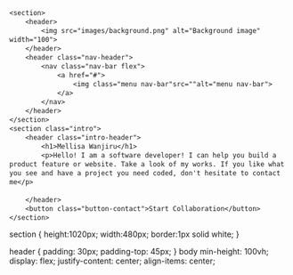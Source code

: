 <!-- Insert background template image-->
    <section>
        <header>
            <img src="images/background.png" alt="Background image" width="100">
        </header>
        <header class="nav-header">
            <nav class="nav-bar flex">
                <a href="#">
                    <img class="menu nav-bar"src=""alt="menu nav-bar">
                </a>
            </nav>
        </header>
    </section>
    <section class="intro">
        <header class="intro-header">
            <h1>Mellisa Wanjiru</h1>
            <p>Hello! I am a software developer! I can help you build a product feature or website. Take a look of my works. If you like what you see and have a project you need coded, don't hesitate to contact me</p>

        </header>
        <button class="button-contact">Start Collaboration</button>
    </section>
</body>
</html>


section {
  height:1020px;
  width:480px;
  border:1px solid white;
}

header {
  padding: 30px;
  padding-top: 45px;
}
body
min-height: 100vh;
  display: flex;
  justify-content: center;
  align-items: center;